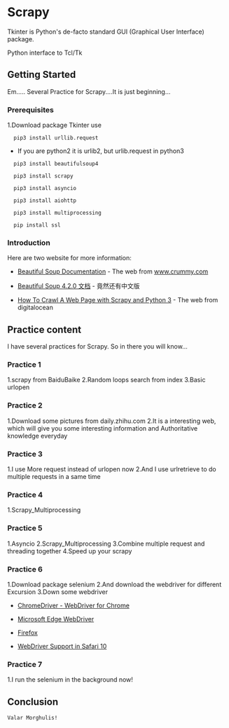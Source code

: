 # Scrapy
Tkinter is Python's de-facto standard GUI (Graphical User Interface) package.

Python interface to Tcl/Tk

## Getting Started
Em.....
Several Practice for Scrapy....It is just beginning...

### Prerequisites 
1.Download package Tkinter use 
```
  pip3 install urllib.request
```
* If you are python2 it is urlib2, but urlib.request in python3
```
  pip3 install beautifulsoup4
```
```
  pip3 install scrapy
```
```
  pip3 install asyncio
```
```
  pip3 install aiohttp
```
```
  pip3 install multiprocessing
```
```
  pip install ssl
```

### Introduction
Here are two website for more information:

* [Beautiful Soup Documentation](https://www.crummy.com/software/BeautifulSoup/bs4/doc/) - The web from www.crummy.com

* [Beautiful Soup 4.2.0 文档](https://www.crummy.com/software/BeautifulSoup/bs4/doc.zh/) - 竟然还有中文版

* [How To Crawl A Web Page with Scrapy and Python 3](www.crummy.comhttps://www.digitalocean.com/community/tutorials/how-to-crawl-a-web-page-with-scrapy-and-python-3) - The web from digitalocean
 
 ## Practice content
 I have several practices for Scrapy. So in there you will know...

 
 ### Practice 1
  1.scrapy from BaiduBaike
  2.Random loops search from index 
  3.Basic urlopen
  
 
 ### Practice 2
  1.Download some pictures from daily.zhihu.com
  2.It is a interesting web, which will give you some interesting information and Authoritative knowledge everyday 
  
  
 ### Practice 3
  1.I use More request instead of urlopen now
  2.And I use urlretrieve to do multiple requests in a same time
 
 
 ### Practice 4
  1.Scrapy_Multiprocessing
  
  
 ### Practice 5
  1.Asyncio
  2.Scrapy_Multiprocessing
  3.Combine multiple request and threading together
  4.Speed up your scrapy
 
 
 ### Practice 6
  1.Download package selenium
  2.And download the webdriver for different Excursion
  3.Down some webdriver
   * [ChromeDriver - WebDriver for Chrome](https://sites.google.com/a/chromium.org/chromedriver/downloads) 
  
   * [Microsoft Edge WebDriver](https://developer.microsoft.com/en-us/microsoft-edge/tools/webdriver/) 
    
    
   * [Firefox](https://github.com/mozilla/geckodriver/releases) 
    
    
   * [WebDriver Support in Safari 10](https://webkit.org/blog/6900/webdriver-support-in-safari-10/) 
  
  ### Practice 7 
  1.I run the selenium in the background now!
 
  ## Conclusion
  ```
Valar Morghulis!
  ```
